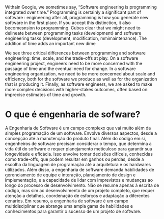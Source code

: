 
Withain Google, we sometimes say, “Software engineering is programming integrated over time.” Programming is certainly a significant part of software : engineering after all, programming is how you generate new software in the first place. If you accept this distinction, it also becomesnsion to programming. Cubes clear that we might need to delineate between programming tasks (development) and software engineering tasks (development, modification, mmimaintenance). The addition of time adds an important new dime

We see three critical differences between programming and software engineering: time, scale, and the trade-offs at play. On a software engineering project, engineers need to be more concerned with the passage of time and the eventual need for change. In a software engineering organization, we need to be more concerned about scale and efficiency, both for the software we produce as well as for the organization that is producing it. Finally, as software engineers, we are asked to make more complex decisions with higher-stakes outcomes, often based on imprecise estimates of time and growth.

# O que é engenharia de sofware?
A Engenharia de Software é um campo complexo que vai muito além da simples programação de um software. Envolve diversos aspectos, desde a concepção até a manutenção do produto final. Além do código em si, engenheiros de software precisam considerar o tempo, que determina a vida útil do software e requer planejamento meticuloso para garantir sua longevidade e eficácia. Isso envolve tomar decisões difíceis, conhecidas como trade-offs, que podem resultar em ganhos ou perdas, desde a escolha da linguagem de programação até a arquitetura e os hardwares utilizados.
Além disso, a engenharia de software demanda habilidades de gerenciamento de equipe e interação, planejamento de design e implementação, e a capacidade de lidar com imprevistos e mudanças ao longo do processo de desenvolvimento. Não se resume apenas à escrita de código, mas sim ao desenvolvimento de um projeto completo, que requer atenção a detalhes, coordenação de esforços e adaptação a diferentes cenários. Em resumo, a engenharia de software é um campo multidisciplinar que abrange uma ampla gama de habilidades e conhecimentos para garantir o sucesso de um projeto de software.